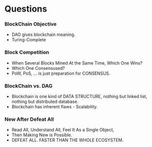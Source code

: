 # Questions
### BlockChain Objective
  - DAO gives blockchain meaning.
  - Turing-Complete
### Block Competition
  - When Several Blocks Mined At the Same Time, Which One Wins?
  - Which One Consensused?
  - PoW, PoS, ... is just preparation for CONSENSUS.
### BlockChain vs. DAG
  - Blockchain is one kind of DATA STRUCTURE, nothing but linked list, nothing but distributed database.
  - Blockchain has inherent flaws - Scalability.
### New After Defeat All
  - Read All, Understand All, Feel It As a Single Object,
  - Then Making New is Possible.
  - DEFEAT ALL. FASTER THAN THE WHOLE ECOSYSTEM.
### 
